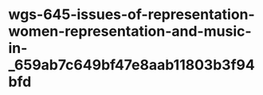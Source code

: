 # wgs-645-issues-of-representation-women-representation-and-music-in-_659ab7c649bf47e8aab11803b3f94bfd